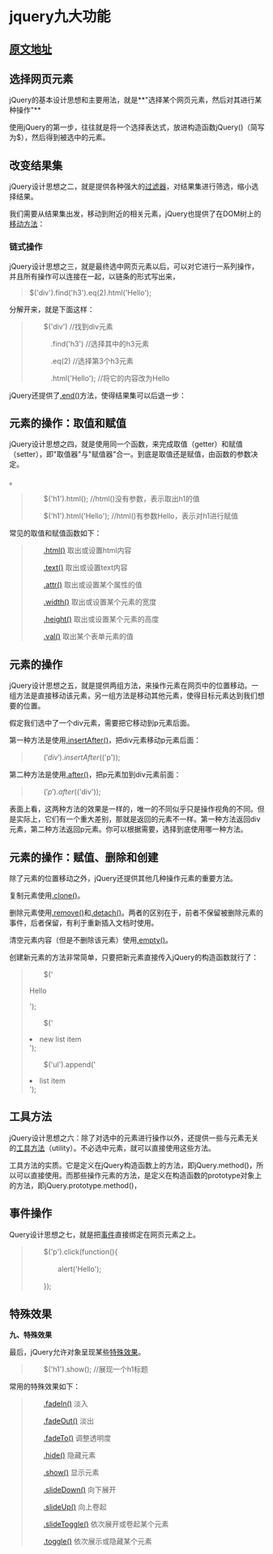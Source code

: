 # jquery九大功能

## [原文地址](http://www.ruanyifeng.com/blog/2011/07/jquery_fundamentals.html) 

## 选择网页元素

jQuery的基本设计思想和主要用法，就是**"选择某个网页元素，然后对其进行某种操作"**

使用jQuery的第一步，往往就是将一个选择表达式，放进构造函数jQuery()（简写为$），然后得到被选中的元素。

## 改变结果集

jQuery设计思想之二，就是提供各种强大的[过滤器](https://api.jquery.com/category/traversing/filtering/)，对结果集进行筛选，缩小选择结果。

我们需要从结果集出发，移动到附近的相关元素，jQuery也提供了在DOM树上的[移动方法](https://api.jquery.com/category/traversing/tree-traversal/)：

### 链式操作

jQuery设计思想之三，就是最终选中网页元素以后，可以对它进行一系列操作，并且所有操作可以连接在一起，以链条的形式写出来，

> $('div').find('h3').eq(2).html('Hello');

分解开来，就是下面这样：

> 　　$('div') //找到div元素
>
> 　　　.find('h3') //选择其中的h3元素
>
> 　　　.eq(2) //选择第3个h3元素
>
> 　　　.html('Hello'); //将它的内容改为Hello

jQuery还提供了[.end()](https://api.jquery.com/end/)方法，使得结果集可以后退一步：

## 元素的操作：取值和赋值

jQuery设计思想之四，就是使用同一个函数，来完成取值（getter）和赋值（setter），即"取值器"与"赋值器"合一。到底是取值还是赋值，由函数的参数决定。

。

> 　　$('h1').html(); //html()没有参数，表示取出h1的值
>
> 　　$('h1').html('Hello'); //html()有参数Hello，表示对h1进行赋值

常见的取值和赋值函数如下：

> 　　[.html()](https://api.jquery.com/html/) 取出或设置html内容
>
> 　　[.text()](https://api.jquery.com/text/) 取出或设置text内容
>
> 　　[.attr()](https://api.jquery.com/attr/) 取出或设置某个属性的值
>
> 　　[.width()](https://api.jquery.com/width/) 取出或设置某个元素的宽度
>
> 　　[.height()](https://api.jquery.com/height/) 取出或设置某个元素的高度
>
> 　　[.val()](https://api.jquery.com/val/) 取出某个表单元素的值

## 元素的操作

jQuery设计思想之五，就是提供两组方法，来操作元素在网页中的位置移动。一组方法是直接移动该元素，另一组方法是移动其他元素，使得目标元素达到我们想要的位置。

假定我们选中了一个div元素，需要把它移动到p元素后面。

第一种方法是使用[.insertAfter()](https://api.jquery.com/insertAfter/)，把div元素移动p元素后面：

> 　　$('div').insertAfter($('p'));

第二种方法是使用[.after()](https://api.jquery.com/after/)，把p元素加到div元素前面：

> 　　$('p').after($('div'));

表面上看，这两种方法的效果是一样的，唯一的不同似乎只是操作视角的不同。但是实际上，它们有一个重大差别，那就是返回的元素不一样。第一种方法返回div元素，第二种方法返回p元素。你可以根据需要，选择到底使用哪一种方法。

## 元素的操作：赋值、删除和创建

除了元素的位置移动之外，jQuery还提供其他几种操作元素的重要方法。

复制元素使用[.clone()](https://api.jquery.com/clone/)。

删除元素使用[.remove()](https://api.jquery.com/remove/)和[.detach()](https://api.jquery.com/detach/)。两者的区别在于，前者不保留被删除元素的事件，后者保留，有利于重新插入文档时使用。

清空元素内容（但是不删除该元素）使用[.empty()](https://api.jquery.com/empty/)。

创建新元素的方法非常简单，只要把新元素直接传入jQuery的构造函数就行了：

> 　　$('<p>Hello</p>');
>
> 　　$('<li class="new">new list item</li>');
>
> 　　$('ul').append('<li>list item</li>');

## 工具方法

jQuery设计思想之六：除了对选中的元素进行操作以外，还提供一些与元素无关的[工具方法](https://api.jquery.com/category/utilities/)（utility）。不必选中元素，就可以直接使用这些方法。

工具方法的实质。它是定义在jQuery构造函数上的方法，即jQuery.method()，所以可以直接使用。而那些操作元素的方法，是定义在构造函数的prototype对象上的方法，即jQuery.prototype.method()，

## 事件操作

Query设计思想之七，就是把[事件](https://api.jquery.com/category/events/)直接绑定在网页元素之上。

> 　　$('p').click(function(){
>
> 　　　　alert('Hello');
>
> 　　});

## 特殊效果

**九、特殊效果**

最后，jQuery允许对象呈现某些[特殊效果](https://api.jquery.com/category/effects/)。

> 　　$('h1').show(); //展现一个h1标题

常用的特殊效果如下：

> 　　[.fadeIn()](https://api.jquery.com/fadeIn/) 淡入
>
> 　　[.fadeOut()](https://api.jquery.com/fadeOut/) 淡出
>
> 　　[.fadeTo()](https://api.jquery.com/fadeTo/) 调整透明度
>
> 　　[.hide()](https://api.jquery.com/hide/) 隐藏元素
>
> 　　[.show()](https://api.jquery.com/show/) 显示元素
>
> 　　[.slideDown()](https://api.jquery.com/slideDown/) 向下展开
>
> 　　[.slideUp()](https://api.jquery.com/slideUp/) 向上卷起
>
> 　　[.slideToggle()](https://api.jquery.com/slideToggle/) 依次展开或卷起某个元素
>
> 　　[.toggle()](https://api.jquery.com/toggle/) 依次展示或隐藏某个元素

